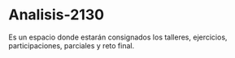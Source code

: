 # Analisis-2130
Es un espacio donde estarán consignados los talleres, ejercicios, participaciones, parciales y reto final.
